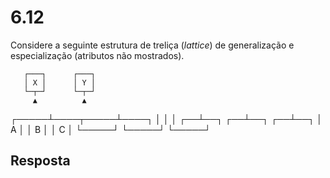 # 6.12

Considere a seguinte estrutura de treliça (*lattice*) de generalização e especialização (atributos não mostrados).

       ┌───┐      ┌───┐
       │ X │      │ Y │
       └─┬─┘      └─┬─┘
         ▲          ▲
   ┌─────┴────┬─────┴────┐
   │          │          │
┌──┴──┐    ┌──┴──┐    ┌──┴──┐
│  A  │    │  B  │    │  C  │
└─────┘    └─────┘    └─────┘

## Resposta

